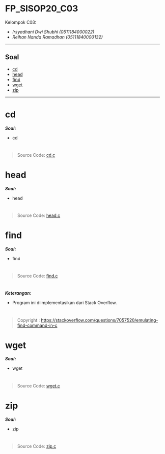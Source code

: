# FP_SISOP20_C03
Kelompok C03:
* _Irsyadhani Dwi Shubhi (0511184000022)_
* _Reihan Nanda Ramadhan (05111840000132)_

----------------------------------------------------------------
## Soal
* [cd](#cd)
* [head](#head)
* [find](#find)
* [wget](#wget)
* [zip](#zip)
----------------------------------------------------------------
# cd
   _**Soal:**_
* cd
#
   > Source Code: [cd.c](https://github.com/irsyadhani22/FP_SISOP20_C03/blob/master/cd.c)
#

# head
   _**Soal:**_
* head
#
   > Source Code: [head.c](https://github.com/irsyadhani22/FP_SISOP20_C03/blob/master/head.c)
#

# find
   _**Soal:**_
* find
#
   > Source Code: [find.c](https://github.com/irsyadhani22/FP_SISOP20_C03/blob/master/find.c)
#
   _**Keterangan:**_
* Program ini diimplementasikan dari Stack Overflow. 
#
   > Copyright : https://stackoverflow.com/questions/7057520/emulating-find-command-in-c
#

# wget
   _**Soal:**_
* wget
#
   > Source Code: [wget.c](https://github.com/irsyadhani22/FP_SISOP20_C03/blob/master/wget.c)
#

# zip
   _**Soal:**_
* zip
#
   > Source Code: [zip.c](https://github.com/irsyadhani22/FP_SISOP20_C03/blob/master/zip.c)
